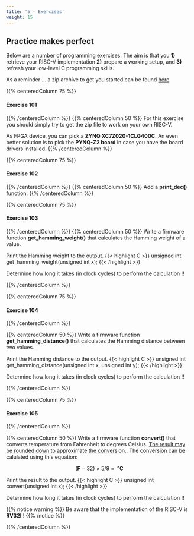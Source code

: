 ```yaml
---
title: '5 - Exercises'
weight: 15
---
```


## Practice makes perfect

Below are a number of programming exercises. The aim is that you **1)** retrieve your RISC-V implementation **2)** prepare a working setup, and **3)** refresh your low-level C programming skills.

As a reminder ... a zip archive to get you started can be found [here](https://github.com/KULeuven-Diepenbeek/course_hwswcodesign/blob/master/src/hwswcd_template.zip).


{{% centeredColumn 75 %}}
#### Exercise 101
{{% /centeredColumn %}}
{{% centeredColumn 50 %}}
For this exercise you should simply try to get the zip file to work on your own RISC-V.

As FPGA device, you can pick a <b>ZYNQ XC7Z020-1CLG400C</b>. An even better solution is to pick the <b>PYNQ-Z2 board</b> in case you have the board drivers installed.
{{% /centeredColumn %}}

{{% centeredColumn 75 %}}
#### Exercise 102
{{% /centeredColumn %}}
{{% centeredColumn 50 %}}
Add a <b>print_dec()</b> function.
{{% /centeredColumn %}}


{{% centeredColumn 75 %}}
#### Exercise 103
{{% /centeredColumn %}}
{{% centeredColumn 50 %}}
Write a firmware function <b>get_hamming_weight()</b> that calculates the Hamming weight of a value. 

Print the Hamming weight to the output.
{{< highlight C >}}
unsigned int get_hamming_weight(unsigned int x);
{{< /highlight >}}

Determine how long it takes (in clock cycles) to perform the calculation !!

{{% /centeredColumn %}}


{{% centeredColumn 75 %}}
#### Exercise 104
{{% /centeredColumn %}}

{{% centeredColumn 50 %}}
Write a firmware function <b>get_hamming_distance()</b> that calculates the Hamming distance between two values.

Print the Hamming distance to the output.
{{< highlight C >}}
unsigned int get_hamming_distance(unsigned int x, unsigned int y);
{{< /highlight >}}

Determine how long it takes (in clock cycles) to perform the calculation !!

{{% /centeredColumn %}}

<!-- #### Exercise 106

{{% centeredColumn 50 %}}
Write a firmware function <b>get_factorial()</b> that calculates the factorial of an unsigned integer.

Print the result to the output.
{{< highlight C >}}
unsigned int get_factorial(unsigned int x);
{{< /highlight >}}

Determine how long it takes (in clock cycles) to perform the calculation !!

{{% /centeredColumn %}} -->

{{% centeredColumn 75 %}}
#### Exercise 105
{{% /centeredColumn %}}

{{% centeredColumn 50 %}}
Write a firmware function <b>convert()</b> that converts temperature from Fahrenheit to degrees Celsius. <u>The result may be rounded down to approximate the conversion.</u>. The conversion can be calulated using this equation: 

<center>
(<b>F</b> − 32) × 5/9 = &nbsp;<b>°C</b>
</center>

Print the result to the output.
{{< highlight C >}}
unsigned int convert(unsigned int x);
{{< /highlight >}}

Determine how long it takes (in clock cycles) to perform the calculation !!

{{% notice warning %}}
Be aware that the implementation of the RISC-V is **RV32I**!!
{{% /notice %}}

{{% /centeredColumn %}}
